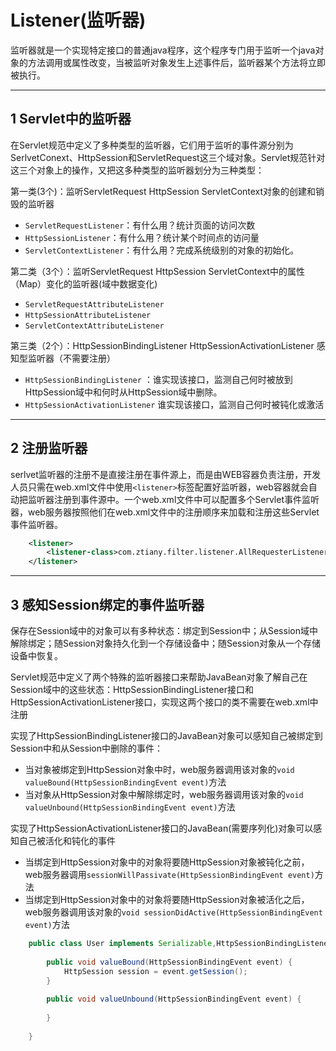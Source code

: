 # Listener(监听器)

监听器就是一个实现特定接口的普通java程序，这个程序专门用于监听一个java对象的方法调用或属性改变，当被监听对象发生上述事件后，监听器某个方法将立即被执行。

---
## 1 Servlet中的监听器

在Servlet规范中定义了多种类型的监听器，它们用于监听的事件源分别为SerlvetConext、HttpSession和ServletRequest这三个域对象。Servlet规范针对这三个对象上的操作，又把这多种类型的监听器划分为三种类型：

第一类(3个)：监听ServletRequest HttpSession ServletContext对象的创建和销毁的监听器

- `ServletRequestListener`：有什么用？统计页面的访问次数
- `HttpSessionListener`：有什么用？统计某个时间点的访问量
- `ServletContextListener`：有什么用？完成系统级别的对象的初始化。

第二类（3个）：监听ServletRequest HttpSession ServletContext中的属性（Map）变化的监听器(域中数据变化)

- `ServletRequestAttributeListener`
- `HttpSessionAttributeListener`
- `ServletContextAttributeListener`

第三类（2个）：HttpSessionBindingListener HttpSessionActivationListener 感知型监听器（不需要注册）

- `HttpSessionBindingListener` ：谁实现该接口，监测自己何时被放到HttpSession域中和何时从HttpSession域中删除。
- `HttpSessionActivationListener` 谁实现该接口，监测自己何时被钝化或激活

---
## 2 注册监听器


serlvet监听器的注册不是直接注册在事件源上，而是由WEB容器负责注册，开发人员只需在web.xml文件中使用`<listener>`标签配置好监听器，web容器就会自动把监听器注册到事件源中。一个web.xml文件中可以配置多个Servlet事件监听器，web服务器按照他们在web.xml文件中的注册顺序来加载和注册这些Servlet事件监听器。

```xml
    <listener>
        <listener-class>com.ztiany.filter.listener.AllRequesterListener</listener-class>
    </listener>
```

---
## 3 感知Session绑定的事件监听器

保存在Session域中的对象可以有多种状态：绑定到Session中；从Session域中解除绑定；随Session对象持久化到一个存储设备中；随Session对象从一个存储设备中恢复。

Servlet规范中定义了两个特殊的监听器接口来帮助JavaBean对象了解自己在Session域中的这些状态：HttpSessionBindingListener接口和HttpSessionActivationListener接口，实现这两个接口的类不需要在web.xml中注册

实现了HttpSessionBindingListener接口的JavaBean对象可以感知自己被绑定到Session中和从Session中删除的事件：
- 当对象被绑定到HttpSession对象中时，web服务器调用该对象的`void valueBound(HttpSessionBindingEvent event)`方法
- 当对象从HttpSession对象中解除绑定时，web服务器调用该对象的`void valueUnbound(HttpSessionBindingEvent event)`方法

实现了HttpSessionActivationListener接口的JavaBean(需要序列化)对象可以感知自己被活化和钝化的事件

- 当绑定到HttpSession对象中的对象将要随HttpSession对象被钝化之前，web服务器调用`sessionWillPassivate(HttpSessionBindingEvent event)`方法
- 当绑定到HttpSession对象中的对象将要随HttpSession对象被活化之后，web服务器调用该对象的`void sessionDidActive(HttpSessionBindingEvent event)`方法

```java
    public class User implements Serializable,HttpSessionBindingListener {
    
        public void valueBound(HttpSessionBindingEvent event) {
            HttpSession session = event.getSession();
        }
    
        public void valueUnbound(HttpSessionBindingEvent event) {
            
        }
        
    }
```